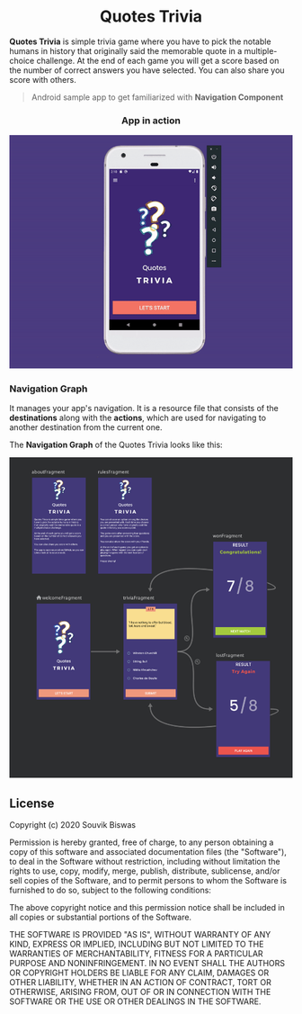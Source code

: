 <h1 align="center">Quotes Trivia</h1>

**Quotes Trivia** is simple trivia game where you have to pick the notable humans in history that originally said the memorable quote in a multiple-choice challenge. At the end of each game you will get a score based on the number of correct answers you have selected. You can also share you score with others.

> Android sample app to get familiarized with **Navigation Component**

<h3 align="center">App in action</h3>

<p align="center">
  <img src="https://github.com/sbis04/quotes_trivia/raw/master/screenshot/app_anim.gif" alt="App Animation" />
</p>

### Navigation Graph

It manages your app's navigation. It is a resource file that consists of the **destinations** along with the **actions**, which are used for navigating to another destination from the current one.

The **Navigation Graph** of the Quotes Trivia looks like this: 

<p align="center">
  <img src="https://github.com/sbis04/quotes_trivia/raw/master/screenshot/nav_graph_complete.png" alt="Navigation Graph" />
</p>

## License

Copyright (c) 2020 Souvik Biswas

Permission is hereby granted, free of charge, to any person obtaining a copy
of this software and associated documentation files (the "Software"), to deal
in the Software without restriction, including without limitation the rights
to use, copy, modify, merge, publish, distribute, sublicense, and/or sell
copies of the Software, and to permit persons to whom the Software is
furnished to do so, subject to the following conditions:

The above copyright notice and this permission notice shall be included in all
copies or substantial portions of the Software.

THE SOFTWARE IS PROVIDED "AS IS", WITHOUT WARRANTY OF ANY KIND, EXPRESS OR
IMPLIED, INCLUDING BUT NOT LIMITED TO THE WARRANTIES OF MERCHANTABILITY,
FITNESS FOR A PARTICULAR PURPOSE AND NONINFRINGEMENT. IN NO EVENT SHALL THE
AUTHORS OR COPYRIGHT HOLDERS BE LIABLE FOR ANY CLAIM, DAMAGES OR OTHER
LIABILITY, WHETHER IN AN ACTION OF CONTRACT, TORT OR OTHERWISE, ARISING FROM,
OUT OF OR IN CONNECTION WITH THE SOFTWARE OR THE USE OR OTHER DEALINGS IN THE
SOFTWARE.